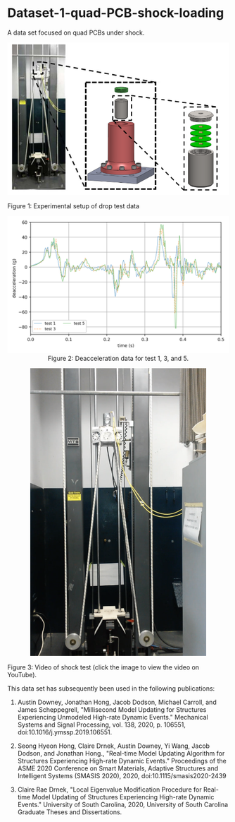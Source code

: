 # Dataset-1-quad-PCB-shock-loading
A data set focused on quad PCBs under shock.



<p align="center">
<img src="images/test_setup.png" alt="drawing" width="600"/>

Figure 1: Experimental setup of drop test data
</p>



<p align="center">
<img src="images/candata.png" alt="drawing" width="600"/>
Figure 2: Deacceleration data for test 1, 3, and 5. 
</p>


<p align="center">
<a href="https://www.youtube.com/watch?v=Azxv1YyBkQw&ab_channel=ARTS-LabattheUniversityofSouthCarolina"><img src="images/shock_test_system.png" alt="Shock test impact testing" width="400"></a>  

Figure 3: Video of shock test (click the image to view the video on YouTube). 
</p>



This data set has subsequently been used in the following publications:
1. Austin Downey, Jonathan Hong, Jacob Dodson, Michael Carroll, and James Scheppegrell, "Millisecond Model Updating for Structures Experiencing Unmodeled High-rate Dynamic Events." Mechanical Systems and Signal Processing, vol. 138, 2020, p. 106551, doi:10.1016/j.ymssp.2019.106551.

1. Seong Hyeon Hong, Claire Drnek, Austin Downey, Yi Wang, Jacob Dodson, and Jonathan Hong., "Real-time Model Updating Algorithm for Structures Experiencing High-rate Dynamic Events." Proceedings of the ASME 2020 Conference on Smart Materials, Adaptive Structures and Intelligent Systems (SMASIS 2020), 2020, doi:10.1115/smasis2020-2439

1. Claire Rae Drnek, "Local Eigenvalue Modification Procedure for Real-time Model Updating of Structures Experiencing High-rate Dynamic Events." University of South Carolina, 2020, University of South Carolina Graduate Theses and Dissertations.






















